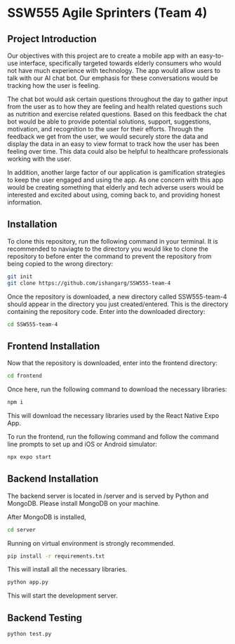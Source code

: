 # SSW555 Agile Sprinters (Team 4)
## Project Introduction
Our objectives with this project are to create a mobile app with an easy-to-use interface, specifically targeted towards elderly consumers who would not have much experience with technology. The app would allow users to talk with our AI chat bot. Our emphasis for these conversations would be tracking how the user is feeling. 

The chat bot would ask certain questions throughout the day to gather input from the user as to how they are feeling and health related questions such as nutrition and exercise related questions. Based on this feedback the chat bot would be able to provide potential solutions, support, suggestions, motivation, and recognition to the user for their efforts. Through the feedback we get from the user, we would securely store the data and display the data in an easy to view format to track how the user has been feeling over time. This data could also be helpful to healthcare professionals working with the user.

In addition, another large factor of our application is gamification strategies to keep the user engaged and using the app. As one concern with this app would be creating something that elderly and tech adverse users would be interested and excited about using, coming back to, and providing honest information.

## Installation

To clone this repository, run the following command in your terminal. It is recommended to naviagte to the directory you would like to clone the repository to before enter the command to prevent the repository from being copied to the wrong directory:

```bash
git init
git clone https://github.com/ishangarg/SSW555-team-4
```

Once the repository is downloaded, a new directory called SSW555-team-4 should appear in the directory you just created/entered. This is the directory containing the repository code. Enter into the downloaded directory:

```bash
cd SSW555-team-4
```
## Frontend Installation

Now that the repository is downloaded, enter into the frontend directory:

```bash
cd frontend
```

Once here, run the following command to download the necessary libraries: 

```bash
npm i
```
This will download the necessary libraries used by the React Native Expo App.

To run the frontend, run the following command and follow the command line prompts to set up and iOS or Android simulator:
```bash
npx expo start
```

## Backend Installation

The backend server is located in /server and is served by Python and MongoDB. Please install MongoDB on your machine.

After MongoDB is installed,

```bash
cd server
```

Running on virtual environment is strongly recommended.

```bash
pip install -r requirements.txt
```

This will install all the necessary libraries.

```bash
python app.py
```

This will start the development server.

## Backend Testing

```bash
python test.py
```
